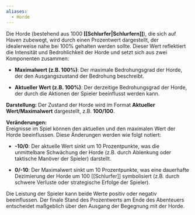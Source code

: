 ```yaml
---
aliases:
  - Horde
---
```

Die Horde (bestehend aus 1000 **[[Schlurfer|Schlurfern]]**), die sich auf Haven zubewegt, wird durch einen Prozentwert dargestellt, der idealerweise nahe bei 100% gehalten werden sollte. Dieser Wert reflektiert die Intensität und Bedrohlichkeit der Horde und setzt sich aus zwei Komponenten zusammen:

- **Maximalwert (z.B. 100%)**: Der maximale Bedrohungsgrad der Horde, der den Ausgangszustand der Bedrohung beschreibt.
    
- **Aktueller Wert (z.B. 100%)**: Der derzeitige Bedrohungsgrad der Horde, der durch die Aktionen der Spieler beeinflusst werden kann.
    

**Darstellung:** Der Zustand der Horde wird im Format **Aktueller Wert/Maximalwert** dargestellt, z.B. **100/100**.

**Veränderungen:**  
Ereignisse im Spiel können den aktuellen und den maximalen Wert der Horde beeinflussen. Diese Änderungen werden wie folgt notiert:

- **-10/0**: Der aktuelle Wert sinkt um 10 Prozentpunkte, was die unmittelbare Schwächung der Horde (z.B. durch Ablenkung oder taktische Manöver der Spieler) darstellt.
    
- **0/-10**: Der Maximalwert sinkt um 10 Prozentpunkte, was eine dauerhafte Dezimierung der Horde um 100 [[Schlurfer]] symbolisiert (z.B. durch schwere Verluste oder strategische Erfolge der Spieler).
    

Die Leistung der Spieler kann beide Werte positiv oder negativ beeinflussen. Der finale Stand des Prozentwerts am Ende des Abenteuers entscheidet maßgeblich über den Ausgang der Begegnung mit der Horde.